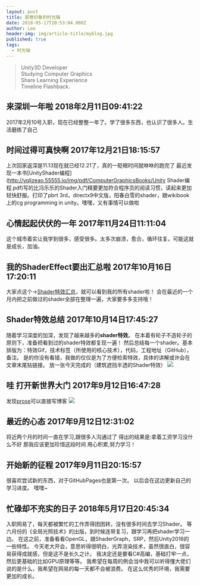 ```yaml
---
layout: post
title: 胶卷印象的时光轴
date: 2018-05-17T20:53:04.000Z
author: Leo
header-img: img/article-title/myblog.jpg
published: true
tags:
  - 时光轴
---
```


> Unity3D Developer<br>
> Studying Computer Graphics<br>
> Share Learning Experience<br>
> Timeline Flashback.<br>

## 来深圳一年啦 2018年2月11日09:41:22

2017年2月10号入职，现在已经整整一年了。学了很多东西，也认识了很多人。生活磨练了自己

## 时间过得可真快啊 2017年12月21日18:15:57

上次回家返深是11.13现在就已经12.21了，真的一眨眼时间就咻咻的跑完了
最近发现一本书[UnityShader编程](http://yqlizeao.55555.io/img/pdf/ComputerGraphicsBooks/Unity Shader编程.pdf)写的比冯乐乐的Shader入门精要更加符合程序员的阅读习惯，读起来更加轻快舒服。打印了pbrt 3rd，directx9中文版，阳春白雪的shader，跟wikibook上的cg programming in unity。嘿嘿，又有事情可以做啦


## 心情起起伏伏的一年 2017年11月24日11:11:04

这个城市着实让我学到很多，感受很多。太多次崩溃，愈合，循环往复。可能这就是成长，加油。


## 我的ShaderEffect要出汇总啦 2017年10月16日17:20:11

大家点这个->[Shader特效汇总](http://yqlizeao.55555.io/2017/10/16/ShaderEffect/)，就可以看到我的所有shader啦！
会在最近的一个月内把之前做过的shader全部在整理一遍，大家要多多支持哦！

## Shader特效总结 2017年10月14日17:45:27

随着学习深度的加深，发现了越来越多的**shader特效**。
在本着有轮子不造轮子的原则下，准备把看到过的shader特效都复现一遍！
然后总结每一个shader。基本排版为：特效Gif，技术标签（所使用的核心技术），代码，工程地址（GitHub），备注。
是的你没有看错，我做的仅仅是为了方便检索特效，具体的讲解或许会在文章末尾贴链接。
放一张今天完成的（建筑遮挡半透的Shader特效）
![](http://yqlizeao.55555.io/img/article-title/遮挡半透.gif)

## 哇 打开新世界大门 2017年9月12日16:47:28

发现[prose](http://prose.io/ )可以直接写博客
![](http://yqlizeao.55555.io/img/article-title/girl.jpg)


## 最近的心态 2017年9月12日12:31:02

将近两个月的时间一直在学习,跟很多人沟通过了
得出的结果是:拿着工资学习没什么不好
那我应该更加珍惜这段时间
用心积累,努力学习！



## 开始新的征程 2017年9月11日20:15:57

很喜欢尝试新的东西，对于GitHubPages也是第一次。
以后会在这边更新自己的学习进度。
嘿嘿~

## 忙碌却不充实的日子 2018年5月17日20:45:34

入职网易了，每天都被繁忙的工作弄得团团转，没有很多时间去学习Shader。
等六月份的《全局光照技术》的出版，到时候连带复习，跟学习再把shader学习一边。
在这之前，准备看看OpenGL，跟ShaderGraph，SRP，然后Unity2018的一些特性。
今天老大开会，意思听得很明白，光弄渲染技术，虽然很直白，很容易获得成就感，但是这不是长久之计。
我决定还是要看C#高编，基础打牢一点，然后更基础的比如GPU原理等等。
我希望在每周的例会当中我可以听得懂大佬们说的是什么，我希望在网易的每一天都不会被浪费。
在这么优秀的环境，我需要更加的成长。
